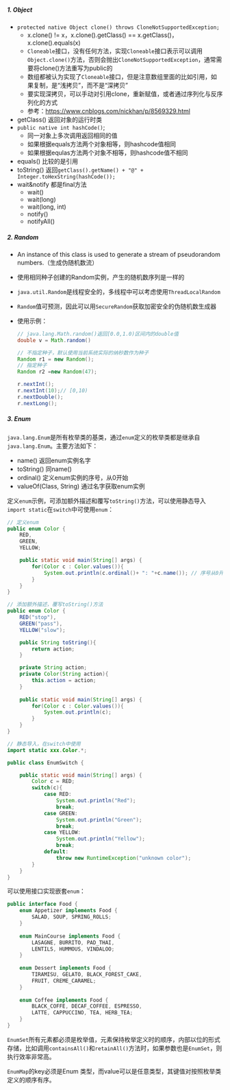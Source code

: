 ##### 1. Object

- `protected native Object clone() throws CloneNotSupportedException;`
	- x.clone() != x，x.clone().getClass() == x.getClass()，x.clone().equals(x)
	- `Cloneable`接口，没有任何方法，实现`Cloneable`接口表示可以调用`Object.clone()`方法，否则会抛出`CloneNotSupportedException`，通常需要将clone()方法重写为public的
	- 数组都被认为实现了`Cloneable`接口，但是注意数组里面的比如引用，如果复制，是“浅拷贝”，而不是“深拷贝”
	- 要实现深拷贝，可以手动对引用clone，重新赋值，或者通过序列化与反序列化的方式
	- 参考：https://www.cnblogs.com/nickhan/p/8569329.html
- getClass() 返回对象的运行时类
- `public native int hashCode()`;
	- 同一对象上多次调用返回相同的值
	- 如果根据equals方法两个对象相等，则hashcode值相同
	- 如果根据equlas方法两个对象不相等，则hashcode值不相同
- equals() 比较的是引用
- toString() 返回`getClass().getName() + "@" + Integer.toHexString(hashCode());`
- wait&notify 都是final方法
	- wait()
	- wait(long)
	- wait(long, int)
	- notify()
	- notifyAll()



##### 2. Random
- An instance of this class is used to generate a stream of pseudorandom numbers.（生成伪随机数流）

- 使用相同种子创建的Random实例，产生的随机数序列是一样的

- `java.util.Random`是线程安全的，多线程中可以考虑使用`ThreadLocalRandom`

- `Random`值可预测，因此可以用`SecureRandom`获取加密安全的伪随机数生成器

- 使用示例：

  ```java
  // java.lang.Math.random()返回[0.0,1.0)区间内的double值
  double v = Math.random()
  
  // 不指定种子，默认使用当前系统实际的纳秒数作为种子
  Random r1 = new Random();
  // 指定种子
  Random r2 =new Random(47);
  
  r.nextInt();
  r.nextInt(10);// [0,10)
  r.nextDouble();
  r.nextLong();
  ```



##### 3. Enum

`java.lang.Enum`是所有枚举类的基类，通过`enum`定义的枚举类都是继承自`java.lang.Enum`。主要方法如下：
- name() 返回enum实例名字
- toString() 同name()
- ordinal() 定义enum实例的序号，从0开始
- valueOf(Class, String) 通过名字获取enum实例

定义`enum`示例，可添加额外描述和覆写`toString()`方法，可以使用静态导入`import static`在`switch`中可使用`enum`：

```java
// 定义enum
public enum Color {
    RED,
    GREEN,
    YELLOW;

    public static void main(String[] args) {
        for(Color c : Color.values()){
            System.out.println(c.ordinal()+ ": "+c.name()); // 序号从0开始
        }
    }
}

// 添加额外描述，覆写toString()方法
public enum Color {
    RED("stop"),
    GREEN("pass"),
    YELLOW("slow");

    public String toString(){
        return action;
    }

    private String action;
    private Color(String action){
        this.action = action;
    }
  
    public static void main(String[] args) {
        for(Color c : Color.values()){
            System.out.println(c);
        }
    }
}

// 静态导入，在switch中使用
import static xxx.Color.*;

public class EnumSwitch {

    public static void main(String[] args) {
        Color c = RED;
        switch(c){
            case RED:
                System.out.println("Red");
                break;
            case GREEN:
                System.out.println("Green");
                break;
            case YELLOW:
                System.out.println("Yellow");
                break;
            default:
                throw new RuntimeException("unknown color");
        }
    }
}
```

可以使用接口实现嵌套`enum`：

```java
public interface Food {
    enum Appetizer implements Food {
        SALAD, SOUP, SPRING_ROLLS;
    }
    
    enum MainCourse implements Food {
        LASAGNE, BURRITO, PAD_THAI,
        LENTILS, HUMMOUS, VINDALOO;
    }
    
    enum Dessert implements Food {
        TIRAMISU, GELATO, BLACK_FOREST_CAKE,
        FRUIT, CREME_CARAMEL;
    }
    
    enum Coffee implements Food {
        BLACK_COFFE, DECAF_COFFEE, ESPRESSO,
        LATTE, CAPPUCCINO, TEA, HERB_TEA;
    }
}
```

`EnumSet`所有元素都必须是枚举值，元素保持枚举定义时的顺序，内部以位的形式存储，比如调用`containsAll()`和`retainAll()`方法时，如果参数也是`EnumSet`，则执行效率非常高。

`EnumMap`的key必须是Enum 类型，而value可以是任意类型，其键值对按照枚举类定义的顺序有序。